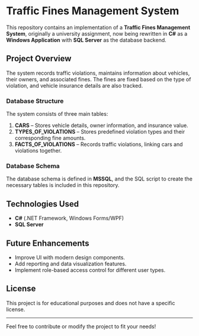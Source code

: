 # Traffic Fines Management System

This repository contains an implementation of a **Traffic Fines Management System**, originally a university assignment, now being rewritten in **C#** as a **Windows Application** with **SQL Server** as the database backend.

## Project Overview

The system records traffic violations, maintains information about vehicles, their owners, and associated fines. The fines are fixed based on the type of violation, and vehicle insurance details are also tracked.

### Database Structure

The system consists of three main tables:

1. **CARS** – Stores vehicle details, owner information, and insurance value.
2. **TYPES_OF_VIOLATIONS** – Stores predefined violation types and their corresponding fine amounts.
3. **FACTS_OF_VIOLATIONS** – Records traffic violations, linking cars and violations together.

### Database Schema

The database schema is defined in **MSSQL**, and the SQL script to create the necessary tables is included in this repository.

## Technologies Used

- **C#** (.NET Framework, Windows Forms/WPF)
- **SQL Server**


## Future Enhancements

- Improve UI with modern design components.
- Add reporting and data visualization features.
- Implement role-based access control for different user types.

## License

This project is for educational purposes and does not have a specific license.

---
Feel free to contribute or modify the project to fit your needs!

